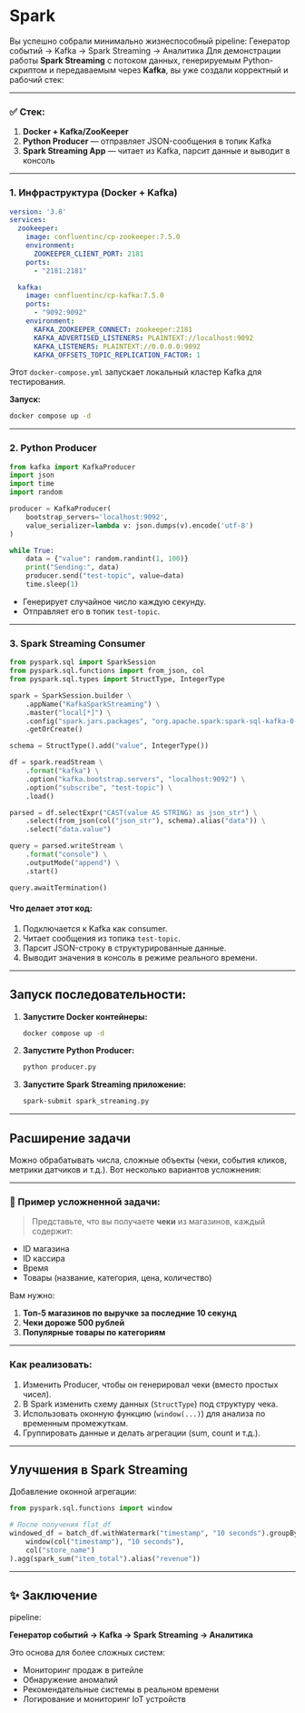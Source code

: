 # Spark
Вы успешно собрали минимально жизнеспособный pipeline:  Генератор событий → Kafka → Spark Streaming → Аналитика
Для демонстрации работы **Spark Streaming** с потоком данных, генерируемым Python-скриптом и передаваемым через **Kafka**, вы уже создали корректный и рабочий стек:

---

### ✅ Стек:
1. **Docker + Kafka/ZooKeeper**
2. **Python Producer** — отправляет JSON-сообщения в топик Kafka
3. **Spark Streaming App** — читает из Kafka, парсит данные и выводит в консоль

---

### 1. **Инфраструктура (Docker + Kafka)**

```yaml
version: '3.8'
services:
  zookeeper:
    image: confluentinc/cp-zookeeper:7.5.0
    environment:
      ZOOKEEPER_CLIENT_PORT: 2181
    ports:
      - "2181:2181"

  kafka:
    image: confluentinc/cp-kafka:7.5.0
    ports:
      - "9092:9092"
    environment:
      KAFKA_ZOOKEEPER_CONNECT: zookeeper:2181
      KAFKA_ADVERTISED_LISTENERS: PLAINTEXT://localhost:9092
      KAFKA_LISTENERS: PLAINTEXT://0.0.0.0:9092
      KAFKA_OFFSETS_TOPIC_REPLICATION_FACTOR: 1
```

Этот `docker-compose.yml` запускает локальный кластер Kafka для тестирования.

**Запуск:**
```bash
docker compose up -d
```

---

### 2. **Python Producer**

```python
from kafka import KafkaProducer
import json
import time
import random

producer = KafkaProducer(
    bootstrap_servers='localhost:9092',
    value_serializer=lambda v: json.dumps(v).encode('utf-8')
)

while True:
    data = {"value": random.randint(1, 100)}
    print("Sending:", data)
    producer.send("test-topic", value=data)
    time.sleep(1)
```

- Генерирует случайное число каждую секунду.
- Отправляет его в топик `test-topic`.

---

### 3. **Spark Streaming Consumer**

```python
from pyspark.sql import SparkSession
from pyspark.sql.functions import from_json, col
from pyspark.sql.types import StructType, IntegerType

spark = SparkSession.builder \
    .appName("KafkaSparkStreaming") \
    .master("local[*]") \
    .config("spark.jars.packages", "org.apache.spark:spark-sql-kafka-0-10_2.12:3.4.1") \
    .getOrCreate()

schema = StructType().add("value", IntegerType())

df = spark.readStream \
    .format("kafka") \
    .option("kafka.bootstrap.servers", "localhost:9092") \
    .option("subscribe", "test-topic") \
    .load()

parsed = df.selectExpr("CAST(value AS STRING) as json_str") \
    .select(from_json(col("json_str"), schema).alias("data")) \
    .select("data.value")

query = parsed.writeStream \
    .format("console") \
    .outputMode("append") \
    .start()

query.awaitTermination()
```

#### Что делает этот код:
1. Подключается к Kafka как consumer.
2. Читает сообщения из топика `test-topic`.
3. Парсит JSON-строку в структурированные данные.
4. Выводит значения в консоль в режиме реального времени.

---

##  Запуск последовательности:

1. **Запустите Docker контейнеры:**
   ```bash
   docker compose up -d
   ```

2. **Запустите Python Producer:**
   ```bash
   python producer.py
   ```

3. **Запустите Spark Streaming приложение:**
   ```bash
   spark-submit spark_streaming.py
   ```

---

##  Расширение задачи

Можно обрабатывать  числа, сложные объекты (чеки, события кликов, метрики датчиков и т.д.). Вот несколько вариантов усложнения:

---

### 🔢 Пример усложненной задачи:

> Представьте, что вы получаете **чеки** из магазинов, каждый содержит:
- ID магазина
- ID кассира
- Время
- Товары (название, категория, цена, количество)

Вам нужно:
1. **Топ-5 магазинов по выручке за последние 10 секунд**
2. **Чеки дороже 500 рублей**
3. **Популярные товары по категориям**

---

###  Как реализовать:

1. Изменить Producer, чтобы он генерировал чеки (вместо простых чисел).
2. В Spark изменить схему данных (`StructType`) под структуру чека.
3. Использовать оконную функцию (`window(...)`) для анализа по временным промежуткам.
4. Группировать данные и делать агрегации (sum, count и т.д.).

---

##  Улучшения в Spark Streaming

Добавление оконной агрегации:

```python
from pyspark.sql.functions import window

# После получения flat_df
windowed_df = batch_df.withWatermark("timestamp", "10 seconds").groupBy(
    window(col("timestamp"), "10 seconds"),
    col("store_name")
).agg(spark_sum("item_total").alias("revenue"))
```
---

## ✨ Заключение

pipeline:

**Генератор событий → Kafka → Spark Streaming → Аналитика**

Это основа для более сложных систем:  
- Мониторинг продаж в ритейле  
- Обнаружение аномалий  
- Рекомендательные системы в реальном времени  
- Логирование и мониторинг IoT устройств  

